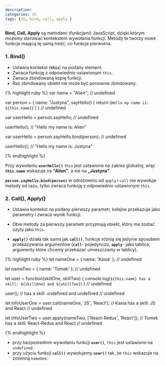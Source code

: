 ```yaml
---
description: 
categories: JS
tags: [JS, bind, call, apply ]
---
```


**Bind, Call, Apply** 
są metodami (funkcjami) JavaScript, dzięki którym możemy sterować kontekstem wywołania funkcji.
Metody te tworzy nowe funkcje mającą tę samą treść, co funkcja pierwotna.

### **1. Bind()**
+ Ustawia kontekst (**`this`**) na podany element. 
+ Zwraca funkcję z odpowiednio ustawionym `this`.
+ Zwraca zbindowaną kopię funkcji. 
+ Raz zbindowany obiekt nie może być ponownie zbindowany.

{% highlight ruby %}
var name = "Alien"; // undefined

var person = {
    name: "Justyna",
    sayHello() {
        return (`Hello my name is: ${this.name}`)
    }
} // undefined

var userHello = person.sayHello; // undefined

userHello(); // "Hello my name is: Alien" 

var userHello = person.sayHello.bind(person); // undefined

userHello(); // "Hello my name is: Justyna"

{% endhighlight %}


Przy wywołaniu **`userHello()`** `this` jest ustawione na zakres globalny, więc **`this.name`** wskazuje na **"Alien"**, a nie na **„Justyna”**.

**`person.sayHello.bind(person)`** w odróżnieniu od `apply` i `call` nie wywołuje metody od razu, tylko zwraca funkcję z odpowiednio ustawionym `this`.

### **2. Call(), Apply()**
+ Ustawia kontekst na podany pierwszy parametr, kolejne przekazuje jako parametry i zwraca wynik funkcji.

+ Obie metody za pierwszy parametr przyjmują obiekt, który ma zostać użyty jako `this`. 

+ **`apply()`** działa tak samo jak **`call()`**, funkcje różnią się jedynie sposobem przekazywania argumentów 
(**`call`**- pojedynczo, **`apply`**- jako tablica, argumenty które chcemy przekazać umieszczamy w tablicy).


{% highlight ruby %}
let nameOne = {
    name: 'Kasia'
    };            // undefined

let nameTwo = {
    name: 'Tomek'
    };            // undefined

let user = function(skillOne, skillTwo) {
    console.log(`${this.name} has a skill: ${skillOne} and ${skillTwo}`)
}                 // undefined

user(); // has a skill: undefined and undefined
        // undefined

let infoUserOne = user.call(nameOne, 'JS', 'React');   // Kasia has a skill: JS and React
                                                       // undefined

let infoUserTwo = user.apply(nameTwo, ['React-Redux', 'React']);  // Tomek has a skill: React-Redux and React
                                                                  // undefined

{% endhighlight %}

+ przy bezpośrednim wywołaniu funkcji **`user()`**, `this` jest ustawione na `undefined`.
+ przy użyciu funkcji **`call()`** wywołujemy **`user()`** tak, że `this` wskazuje na zmienną `nameOne`.


